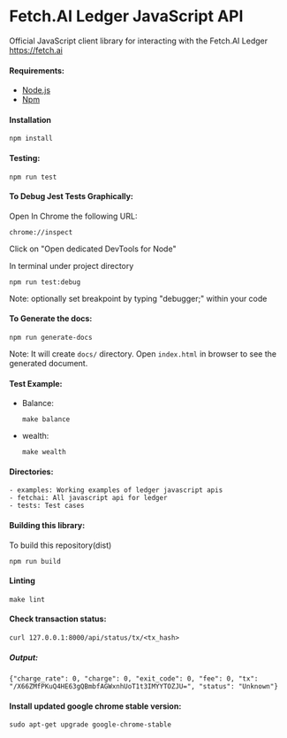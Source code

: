 # Fetch.AI Ledger JavaScript API

Official JavaScript client library for interacting with the Fetch.AI Ledger https://fetch.ai

#### Requirements:

- [Node.js](https://nodejs.org/en/)
- [Npm](https://www.npmjs.com/get-npm)

#### Installation

```
npm install
```

#### Testing:

```
npm run test
```

#### To Debug Jest Tests Graphically:

Open In Chrome the following URL:

```
chrome://inspect
```

Click on "Open dedicated DevTools for Node"

In terminal under project directory
```
npm run test:debug
```

Note: optionally set breakpoint by typing "debugger;" within your code


#### To Generate the docs:

```
npm run generate-docs
```

Note: It will create  `docs/` directory. Open `index.html` in browser to see the generated document.


#### Test Example:

- Balance:

  ` make balance `

- wealth:

  ` make wealth `

#### Directories:
```
- examples: Working examples of ledger javascript apis
- fetchai: All javascript api for ledger
- tests: Test cases
```

#### Building this library:

To build this repository(dist)

```
npm run build
```

#### Linting

```
make lint
```


#### Check transaction status:

` curl 127.0.0.1:8000/api/status/tx/<tx_hash> `

##### Output:

```
{"charge_rate": 0, "charge": 0, "exit_code": 0, "fee": 0, "tx": "/X66ZMfPKuQ4HE63gQBmbfAGWxnhUoT1t3IMYYTOZJU=", "status": "Unknown"}
```

#### Install updated google chrome stable version:

```
sudo apt-get upgrade google-chrome-stable
```
